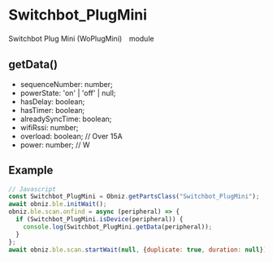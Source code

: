 # Switchbot_PlugMini

Switchbot Plug Mini (WoPlugMini)　module

## getData()

- sequenceNumber: number;
- powerState: 'on' | 'off' | null;
- hasDelay: boolean;
- hasTimer: boolean;
- alreadySyncTime: boolean;
- wifiRssi: number;
- overload: boolean; // Over 15A
- power: number; // W

## Example

```javascript
// Javascript
const Switchbot_PlugMini = Obniz.getPartsClass("Switchbot_PlugMini");
await obniz.ble.initWait();
obniz.ble.scan.onfind = async (peripheral) => {
  if (Switchbot_PlugMini.isDevice(peripheral)) {
    console.log(Switchbot_PlugMini.getData(peripheral));
  }
};
await obniz.ble.scan.startWait(null, {duplicate: true, duration: null});
```
